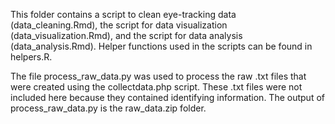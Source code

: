 This folder contains a script to clean eye-tracking data (data_cleaning.Rmd), the script for data visualization (data_visualization.Rmd), and the script for data analysis (data_analysis.Rmd). Helper functions used in the scripts can be found in helpers.R.

The file process_raw_data.py was used to process the raw .txt files that were created using the collectdata.php script. These .txt files were not included here because they contained identifying information. The output of process_raw_data.py is the raw_data.zip folder.